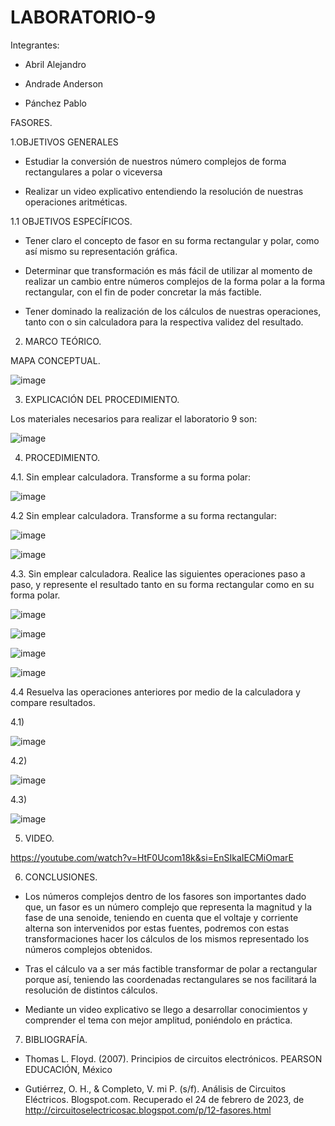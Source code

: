 # LABORATORIO-9

Integrantes:

- Abril Alejandro

- Andrade Anderson

- Pánchez Pablo

FASORES.

1.OBJETIVOS GENERALES

- Estudiar la conversión de nuestros número complejos de forma rectangulares a polar o viceversa 

- Realizar un video explicativo entendiendo la resolución de nuestras operaciones aritméticas.

1.1 OBJETIVOS ESPECÍFICOS.

- Tener claro el concepto de fasor en su forma rectangular y polar, como así mismo su representación gráfica.

- Determinar que transformación es más fácil de utilizar al momento de realizar un cambio entre números complejos de la forma polar a la forma rectangular, con el fin de poder concretar la más factible.

- Tener dominado la realización de los cálculos de nuestras operaciones, tanto con o sin calculadora para la respectiva validez del resultado.

2. MARCO TEÓRICO.

MAPA CONCEPTUAL.

![image](https://user-images.githubusercontent.com/117920423/221114439-27413e5e-8c63-4cdb-9123-73e7b2494411.png)

3. EXPLICACIÓN DEL PROCEDIMIENTO.

Los materiales necesarios para realizar el laboratorio 9 son:

![image](https://user-images.githubusercontent.com/117920423/221107601-c5a54745-50a6-4dc0-86fe-f0ec444b9fe3.png)

4. PROCEDIMIENTO.

4.1. Sin emplear calculadora. Transforme a su forma polar:

![image](https://user-images.githubusercontent.com/117920423/221115821-5f8d873b-2290-467e-88e1-776c73a3ee4d.png)

4.2 Sin emplear calculadora. Transforme a su forma rectangular:

![image](https://user-images.githubusercontent.com/117920423/221128857-ca4b3c0e-7bb6-4c8c-8a4c-f7f1dcf9ecca.png)

![image](https://user-images.githubusercontent.com/117920423/221128910-c9fbc93d-bccd-498a-b10f-eb0b39165b35.png)

4.3. Sin emplear calculadora. Realice las siguientes operaciones paso a paso, y represente el resultado tanto en su forma rectangular como en su forma polar.

![image](https://user-images.githubusercontent.com/117920423/221196604-0e3a95ff-bb2d-4e0b-b0b6-92626820fd05.png)

![image](https://user-images.githubusercontent.com/117920423/221196705-c27d20c2-9d27-402b-8327-88d08158f594.png)

![image](https://user-images.githubusercontent.com/117920423/221196862-8457581b-f576-4be2-bdb0-a0acc18bc960.png)

![image](https://user-images.githubusercontent.com/117920423/221196939-4014feed-6595-4057-b209-29bb21ff62f8.png)

4.4 Resuelva las operaciones anteriores por medio de la calculadora y compare resultados.

4.1)

![image](https://user-images.githubusercontent.com/117920423/221129610-cbca4294-9e1c-43a8-aa0e-8962bf025b42.png)

4.2)

![image](https://user-images.githubusercontent.com/117920423/221129465-793dfca7-26b0-41b9-ac45-5a9983ab2f1b.png)

4.3)

![image](https://user-images.githubusercontent.com/117920423/221197131-a4ac6145-93e2-4070-ad03-9d9c730b70f2.png)

5. VIDEO.

https://youtube.com/watch?v=HtF0Ucom18k&si=EnSIkaIECMiOmarE

6. CONCLUSIONES.

- Los números complejos dentro de los fasores son importantes dado que, un fasor es un número complejo que representa la magnitud y la fase de una senoide, teniendo en cuenta que el voltaje y corriente alterna son intervenidos por estas fuentes, podremos con estas transformaciones hacer los cálculos de los mismos representado los números complejos obtenidos.

- Tras el cálculo va a ser más factible transformar de polar a rectangular porque así, teniendo las coordenadas rectangulares se nos facilitará la resolución de distintos cálculos.

- Mediante un video explicativo se llego a desarrollar conocimientos y comprender el tema con mejor amplitud, poniéndolo en práctica.

7. BIBLIOGRAFÍA.

- Thomas L. Floyd. (2007). Principios de circuitos electrónicos. PEARSON EDUCACIÓN, México

- Gutiérrez, O. H., & Completo, V. mi P. (s/f). Análisis de Circuitos Eléctricos. Blogspot.com. Recuperado el 24 de febrero de 2023, de http://circuitoselectricosac.blogspot.com/p/12-fasores.html













